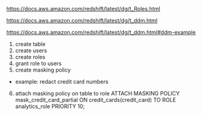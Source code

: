 https://docs.aws.amazon.com/redshift/latest/dg/t_Roles.html

https://docs.aws.amazon.com/redshift/latest/dg/t_ddm.html

https://docs.aws.amazon.com/redshift/latest/dg/t_ddm.html#ddm-example

1. create table
2. create users
3. create roles
4. grant role to users
5. create masking policy 
  - example: redact credit card numbers
6. attach masking policy on table to role
ATTACH MASKING POLICY mask_credit_card_partial
ON credit_cards(credit_card)
TO ROLE analytics_role
PRIORITY 10;


